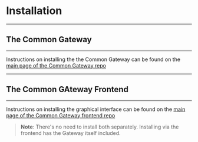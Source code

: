 # Installation

_________________________________________________________________________________________________________________________________________

## The Common Gateway

_________________________________________________________________________________________________________________________________________

Instructions on installing the the Common Gateway can be found on the [main page of the Common Gateway repo](https://github.com/ConductionNL/commonground-gateway)

_________________________________________________________________________________________________________________________________________

## The Common GAteway Frontend

_______________________________________________________________________________________________________________________________________

Instructions on installing the graphical interface can be found on the [main page of the Common Gateway frontend repo](https://github.com/ConductionNL/commonground-gateway-frontend)

>__Note__: There's no need to install both separately. Installing via the frontend has the Gateway itself included.
